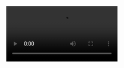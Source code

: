 

<video autoplay src="https://user-images.githubusercontent.com/28539842/212809925-e75ecfab-51c6-4cfa-afa6-30e641197ffc.MP4">
</video>
